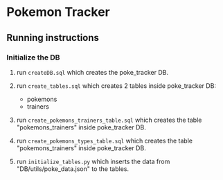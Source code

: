 # Pokemon Tracker

## Running instructions

### Initialize the DB

1. run `createDB.sql`
   which creates the poke_tracker DB.

2. run `create_tables.sql`
   which creates 2 tables inside poke_tracker DB:

   - pokemons
   - trainers

3. run `create_pokemons_trainers_table.sql`
   which creates the table "pokemons_trainers" inside poke_tracker DB.

4. run `create_pokemons_types_table.sql`
   which creates the table "pokemons_trainers" inside poke_tracker DB.

5. run `initialize_tables.py`
   which inserts the data from "DB/utils/poke_data.json" to the tables.
